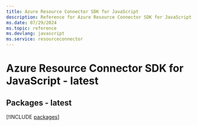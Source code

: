 ```yaml
---
title: Azure Resource Connector SDK for JavaScript
description: Reference for Azure Resource Connector SDK for JavaScript
ms.date: 07/29/2024
ms.topic: reference
ms.devlang: javascript
ms.service: resourceconnector
---
```

# Azure Resource Connector SDK for JavaScript - latest
## Packages - latest
[!INCLUDE [packages](resource-connector-index.md)]
